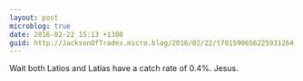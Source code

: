 ```yaml
---
layout: post
microblog: true
date: 2016-02-22 15:13 +1300
guid: http://JacksonOfTrades.micro.blog/2016/02/22/t701590656225931264.html
---
```

Wait both Latios and Latias have a catch rate of 0.4%. Jesus.
